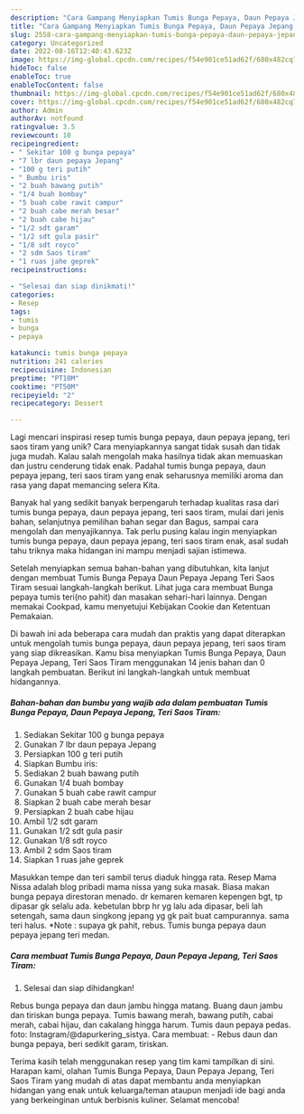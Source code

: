 ```yaml
---
description: "Cara Gampang Menyiapkan Tumis Bunga Pepaya, Daun Pepaya Jepang, Teri Saos Tiram yang Mantap"
title: "Cara Gampang Menyiapkan Tumis Bunga Pepaya, Daun Pepaya Jepang, Teri Saos Tiram yang Mantap"
slug: 2558-cara-gampang-menyiapkan-tumis-bunga-pepaya-daun-pepaya-jepang-teri-saos-tiram-yang-mantap
category: Uncategorized
date: 2022-08-16T12:40:43.623Z
image: https://img-global.cpcdn.com/recipes/f54e901ce51ad62f/680x482cq70/tumis-bunga-pepaya-daun-pepaya-jepang-teri-saos-tiram-foto-resep-utama.jpg
hideToc: false
enableToc: true
enableTocContent: false
thumbnail: https://img-global.cpcdn.com/recipes/f54e901ce51ad62f/680x482cq70/tumis-bunga-pepaya-daun-pepaya-jepang-teri-saos-tiram-foto-resep-utama.jpg
cover: https://img-global.cpcdn.com/recipes/f54e901ce51ad62f/680x482cq70/tumis-bunga-pepaya-daun-pepaya-jepang-teri-saos-tiram-foto-resep-utama.jpg
author: Admin
authorAv: notfound
ratingvalue: 3.5
reviewcount: 10
recipeingredient:
- " Sekitar 100 g bunga pepaya"
- "7 lbr daun pepaya Jepang"
- "100 g teri putih"
- " Bumbu iris"
- "2 buah bawang putih"
- "1/4 buah bombay"
- "5 buah cabe rawit campur"
- "2 buah cabe merah besar"
- "2 buah cabe hijau"
- "1/2 sdt garam"
- "1/2 sdt gula pasir"
- "1/8 sdt royco"
- "2 sdm Saos tiram"
- "1 ruas jahe geprek"
recipeinstructions:

- "Selesai dan siap dinikmati!"
categories:
- Resep
tags:
- tumis
- bunga
- pepaya

katakunci: tumis bunga pepaya 
nutrition: 241 calories
recipecuisine: Indonesian
preptime: "PT10M"
cooktime: "PT50M"
recipeyield: "2"
recipecategory: Dessert

---
```





Lagi mencari inspirasi resep tumis bunga pepaya, daun pepaya jepang, teri saos tiram yang unik? Cara menyiapkannya sangat tidak susah dan tidak juga mudah. Kalau salah mengolah maka hasilnya tidak akan memuaskan dan justru cenderung tidak enak. Padahal tumis bunga pepaya, daun pepaya jepang, teri saos tiram yang enak seharusnya memiliki aroma dan rasa yang dapat memancing selera Kita.





Banyak hal yang sedikit banyak berpengaruh terhadap kualitas rasa dari tumis bunga pepaya, daun pepaya jepang, teri saos tiram, mulai dari jenis bahan, selanjutnya pemilihan bahan segar dan Bagus, sampai cara mengolah dan menyajikannya. Tak perlu pusing kalau ingin menyiapkan tumis bunga pepaya, daun pepaya jepang, teri saos tiram enak,      asal sudah tahu triknya maka hidangan ini mampu menjadi sajian istimewa.














Setelah menyiapkan semua bahan-bahan yang dibutuhkan, kita lanjut dengan membuat Tumis Bunga Pepaya Daun Pepaya Jepang Teri Saos Tiram sesuai langkah-langkah berikut. Lihat juga cara membuat Bunga pepaya tumis teri(no pahit) dan masakan sehari-hari lainnya. Dengan memakai Cookpad, kamu menyetujui Kebijakan Cookie dan Ketentuan Pemakaian.






Di bawah ini ada beberapa cara mudah dan praktis yang dapat diterapkan untuk mengolah tumis bunga pepaya, daun pepaya jepang, teri saos tiram yang siap dikreasikan. Kamu bisa menyiapkan Tumis Bunga Pepaya, Daun Pepaya Jepang, Teri Saos Tiram menggunakan 14 jenis bahan dan 0 langkah pembuatan. Berikut ini langkah-langkah untuk membuat hidangannya.

<!--inarticleads1-->

##### Bahan-bahan dan bumbu yang wajib ada dalam pembuatan Tumis Bunga Pepaya, Daun Pepaya Jepang, Teri Saos Tiram:

1. Sediakan  Sekitar 100 g bunga pepaya
1. Gunakan 7 lbr daun pepaya Jepang
1. Persiapkan 100 g teri putih
1. Siapkan  Bumbu iris:
1. Sediakan 2 buah bawang putih
1. Gunakan 1/4 buah bombay
1. Gunakan 5 buah cabe rawit campur
1. Siapkan 2 buah cabe merah besar
1. Persiapkan 2 buah cabe hijau
1. Ambil 1/2 sdt garam
1. Gunakan 1/2 sdt gula pasir
1. Gunakan 1/8 sdt royco
1. Ambil 2 sdm Saos tiram
1. Siapkan 1 ruas jahe geprek


Masukkan tempe dan teri sambil terus diaduk hingga rata. Resep Mama Nissa adalah blog pribadi mama nissa yang suka masak. Biasa makan bunga pepaya direstoran menado. dr kemaren kemaren kepengen bgt, tp dipasar gk selalu ada. kebetulan bbrp hr yg lalu ada dipasar, beli lah setengah, sama daun singkong jepang yg gk pait buat campurannya. sama teri halus. *Note : supaya gk pahit, rebus. Tumis bunga pepaya daun pepaya jepang teri medan. 

<!--inarticleads2-->

##### Cara membuat Tumis Bunga Pepaya, Daun Pepaya Jepang, Teri Saos Tiram:


1. Selesai dan siap dihidangkan!

Rebus bunga pepaya dan daun jambu hingga matang. Buang daun jambu dan tiriskan bunga pepaya. Tumis bawang merah, bawang putih, cabai merah, cabai hijau, dan cakalang hingga harum. Tumis daun pepaya pedas. foto: Instagram/@dapurkering_sistya. Cara membuat: - Rebus daun dan bunga pepaya, beri sedikit garam, tiriskan. 

Terima kasih telah menggunakan resep yang tim kami tampilkan di sini. Harapan kami, olahan Tumis Bunga Pepaya, Daun Pepaya Jepang, Teri Saos Tiram yang mudah di atas dapat membantu anda menyiapkan hidangan yang enak untuk keluarga/teman ataupun menjadi ide bagi anda yang berkeinginan untuk berbisnis kuliner. Selamat mencoba!
